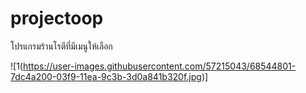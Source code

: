# projectoop
โปรแกรมร้านโรตีที่มีเมนูให้เลือก

![1(https://user-images.githubusercontent.com/57215043/68544801-7dc4a200-03f9-11ea-9c3b-3d0a841b320f.jpg)]

